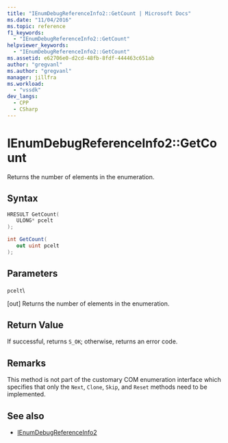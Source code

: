 ```yaml
---
title: "IEnumDebugReferenceInfo2::GetCount | Microsoft Docs"
ms.date: "11/04/2016"
ms.topic: reference
f1_keywords:
  - "IEnumDebugReferenceInfo2::GetCount"
helpviewer_keywords:
  - "IEnumDebugReferenceInfo2::GetCount"
ms.assetid: e62706e0-d2cd-48fb-8fdf-444463c651ab
author: "gregvanl"
ms.author: "gregvanl"
manager: jillfra
ms.workload:
  - "vssdk"
dev_langs:
  - CPP
  - CSharp
---
```

# IEnumDebugReferenceInfo2::GetCount
Returns the number of elements in the enumeration.

## Syntax

```cpp
HRESULT GetCount(
   ULONG* pcelt
);
```

```csharp
int GetCount(
   out uint pcelt
);
```

## Parameters
 `pcelt`\

 [out] Returns the number of elements in the enumeration.

## Return Value
 If successful, returns `S_OK`; otherwise, returns an error code.

## Remarks
 This method is not part of the customary COM enumeration interface which specifies that only the `Next`, `Clone`, `Skip`, and `Reset` methods need to be implemented.

## See also
- [IEnumDebugReferenceInfo2](../../../extensibility/debugger/reference/ienumdebugreferenceinfo2.md)